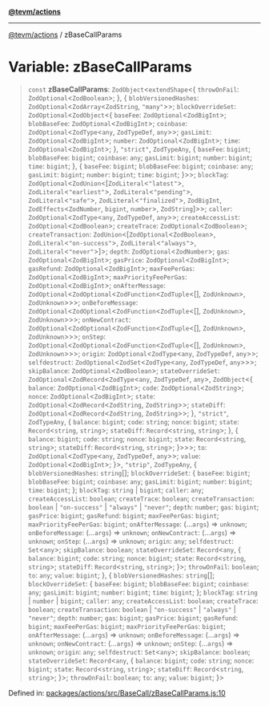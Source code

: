 [**@tevm/actions**](../README.md)

***

[@tevm/actions](../globals.md) / zBaseCallParams

# Variable: zBaseCallParams

> `const` **zBaseCallParams**: `ZodObject`\<`extendShape`\<\{ `throwOnFail`: `ZodOptional`\<`ZodBoolean`\>; \}, \{ `blobVersionedHashes`: `ZodOptional`\<`ZodArray`\<`ZodString`, `"many"`\>\>; `blockOverrideSet`: `ZodOptional`\<`ZodObject`\<\{ `baseFee`: `ZodOptional`\<`ZodBigInt`\>; `blobBaseFee`: `ZodOptional`\<`ZodBigInt`\>; `coinbase`: `ZodOptional`\<`ZodType`\<`any`, `ZodTypeDef`, `any`\>\>; `gasLimit`: `ZodOptional`\<`ZodBigInt`\>; `number`: `ZodOptional`\<`ZodBigInt`\>; `time`: `ZodOptional`\<`ZodBigInt`\>; \}, `"strict"`, `ZodTypeAny`, \{ `baseFee`: `bigint`; `blobBaseFee`: `bigint`; `coinbase`: `any`; `gasLimit`: `bigint`; `number`: `bigint`; `time`: `bigint`; \}, \{ `baseFee`: `bigint`; `blobBaseFee`: `bigint`; `coinbase`: `any`; `gasLimit`: `bigint`; `number`: `bigint`; `time`: `bigint`; \}\>\>; `blockTag`: `ZodOptional`\<`ZodUnion`\<\[`ZodLiteral`\<`"latest"`\>, `ZodLiteral`\<`"earliest"`\>, `ZodLiteral`\<`"pending"`\>, `ZodLiteral`\<`"safe"`\>, `ZodLiteral`\<`"finalized"`\>, `ZodBigInt`, `ZodEffects`\<`ZodNumber`, `bigint`, `number`\>, `ZodString`\]\>\>; `caller`: `ZodOptional`\<`ZodType`\<`any`, `ZodTypeDef`, `any`\>\>; `createAccessList`: `ZodOptional`\<`ZodBoolean`\>; `createTrace`: `ZodOptional`\<`ZodBoolean`\>; `createTransaction`: `ZodUnion`\<\[`ZodOptional`\<`ZodBoolean`\>, `ZodLiteral`\<`"on-success"`\>, `ZodLiteral`\<`"always"`\>, `ZodLiteral`\<`"never"`\>\]\>; `depth`: `ZodOptional`\<`ZodNumber`\>; `gas`: `ZodOptional`\<`ZodBigInt`\>; `gasPrice`: `ZodOptional`\<`ZodBigInt`\>; `gasRefund`: `ZodOptional`\<`ZodBigInt`\>; `maxFeePerGas`: `ZodOptional`\<`ZodBigInt`\>; `maxPriorityFeePerGas`: `ZodOptional`\<`ZodBigInt`\>; `onAfterMessage`: `ZodOptional`\<`ZodOptional`\<`ZodFunction`\<`ZodTuple`\<\[\], `ZodUnknown`\>, `ZodUnknown`\>\>\>; `onBeforeMessage`: `ZodOptional`\<`ZodOptional`\<`ZodFunction`\<`ZodTuple`\<\[\], `ZodUnknown`\>, `ZodUnknown`\>\>\>; `onNewContract`: `ZodOptional`\<`ZodOptional`\<`ZodFunction`\<`ZodTuple`\<\[\], `ZodUnknown`\>, `ZodUnknown`\>\>\>; `onStep`: `ZodOptional`\<`ZodOptional`\<`ZodFunction`\<`ZodTuple`\<\[\], `ZodUnknown`\>, `ZodUnknown`\>\>\>; `origin`: `ZodOptional`\<`ZodType`\<`any`, `ZodTypeDef`, `any`\>\>; `selfdestruct`: `ZodOptional`\<`ZodSet`\<`ZodType`\<`any`, `ZodTypeDef`, `any`\>\>\>; `skipBalance`: `ZodOptional`\<`ZodBoolean`\>; `stateOverrideSet`: `ZodOptional`\<`ZodRecord`\<`ZodType`\<`any`, `ZodTypeDef`, `any`\>, `ZodObject`\<\{ `balance`: `ZodOptional`\<`ZodBigInt`\>; `code`: `ZodOptional`\<`ZodString`\>; `nonce`: `ZodOptional`\<`ZodBigInt`\>; `state`: `ZodOptional`\<`ZodRecord`\<`ZodString`, `ZodString`\>\>; `stateDiff`: `ZodOptional`\<`ZodRecord`\<`ZodString`, `ZodString`\>\>; \}, `"strict"`, `ZodTypeAny`, \{ `balance`: `bigint`; `code`: `string`; `nonce`: `bigint`; `state`: `Record`\<`string`, `string`\>; `stateDiff`: `Record`\<`string`, `string`\>; \}, \{ `balance`: `bigint`; `code`: `string`; `nonce`: `bigint`; `state`: `Record`\<`string`, `string`\>; `stateDiff`: `Record`\<`string`, `string`\>; \}\>\>\>; `to`: `ZodOptional`\<`ZodType`\<`any`, `ZodTypeDef`, `any`\>\>; `value`: `ZodOptional`\<`ZodBigInt`\>; \}\>, `"strip"`, `ZodTypeAny`, \{ `blobVersionedHashes`: `string`[]; `blockOverrideSet`: \{ `baseFee`: `bigint`; `blobBaseFee`: `bigint`; `coinbase`: `any`; `gasLimit`: `bigint`; `number`: `bigint`; `time`: `bigint`; \}; `blockTag`: `string` \| `bigint`; `caller`: `any`; `createAccessList`: `boolean`; `createTrace`: `boolean`; `createTransaction`: `boolean` \| `"on-success"` \| `"always"` \| `"never"`; `depth`: `number`; `gas`: `bigint`; `gasPrice`: `bigint`; `gasRefund`: `bigint`; `maxFeePerGas`: `bigint`; `maxPriorityFeePerGas`: `bigint`; `onAfterMessage`: (...`args`) => `unknown`; `onBeforeMessage`: (...`args`) => `unknown`; `onNewContract`: (...`args`) => `unknown`; `onStep`: (...`args`) => `unknown`; `origin`: `any`; `selfdestruct`: `Set`\<`any`\>; `skipBalance`: `boolean`; `stateOverrideSet`: `Record`\<`any`, \{ `balance`: `bigint`; `code`: `string`; `nonce`: `bigint`; `state`: `Record`\<`string`, `string`\>; `stateDiff`: `Record`\<`string`, `string`\>; \}\>; `throwOnFail`: `boolean`; `to`: `any`; `value`: `bigint`; \}, \{ `blobVersionedHashes`: `string`[]; `blockOverrideSet`: \{ `baseFee`: `bigint`; `blobBaseFee`: `bigint`; `coinbase`: `any`; `gasLimit`: `bigint`; `number`: `bigint`; `time`: `bigint`; \}; `blockTag`: `string` \| `number` \| `bigint`; `caller`: `any`; `createAccessList`: `boolean`; `createTrace`: `boolean`; `createTransaction`: `boolean` \| `"on-success"` \| `"always"` \| `"never"`; `depth`: `number`; `gas`: `bigint`; `gasPrice`: `bigint`; `gasRefund`: `bigint`; `maxFeePerGas`: `bigint`; `maxPriorityFeePerGas`: `bigint`; `onAfterMessage`: (...`args`) => `unknown`; `onBeforeMessage`: (...`args`) => `unknown`; `onNewContract`: (...`args`) => `unknown`; `onStep`: (...`args`) => `unknown`; `origin`: `any`; `selfdestruct`: `Set`\<`any`\>; `skipBalance`: `boolean`; `stateOverrideSet`: `Record`\<`any`, \{ `balance`: `bigint`; `code`: `string`; `nonce`: `bigint`; `state`: `Record`\<`string`, `string`\>; `stateDiff`: `Record`\<`string`, `string`\>; \}\>; `throwOnFail`: `boolean`; `to`: `any`; `value`: `bigint`; \}\>

Defined in: [packages/actions/src/BaseCall/zBaseCallParams.js:10](https://github.com/evmts/tevm-monorepo/blob/main/packages/actions/src/BaseCall/zBaseCallParams.js#L10)
